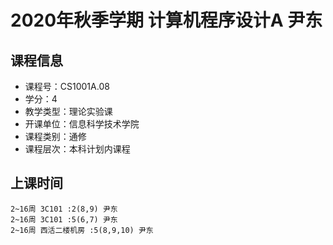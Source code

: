 # 2020年秋季学期 计算机程序设计A 尹东






## 课程信息

- 课程号：CS1001A.08
- 学分：4
- 教学类型：理论实验课
- 开课单位：信息科学技术学院
- 课程类别：通修
- 课程层次：本科计划内课程

## 上课时间

```
2~16周 3C101 :2(8,9) 尹东
2~16周 3C101 :5(6,7) 尹东
2~16周 西活二楼机房 :5(8,9,10) 尹东
```

